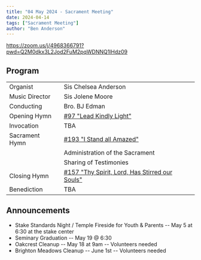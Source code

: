 ```yaml
---
title: "04 May 2024 - Sacrament Meeting"
date: 2024-04-14
tags: ["Sacrament Meeting"]
author: "Ben Anderson"
---
```


<https://zoom.us/j/4968366791?pwd=Q2M0dkx3L2Jod2FuM2pqWDNNQ1lHdz09>

## Program

|                |                                                                                                                                                         |
| -------------- | ------------------------------------------------------------------------------------------------------------------------------------------------------- |
| Organist       | Sis Chelsea Anderson                                                                                                                                    |
| Music Director | Sis Jolene Moore                                                                                                                                        |
| Conducting     | Bro. BJ Edman                                                                                                                                           |
| Opening Hymn   | [#97 "Lead Kindly Light"](https://www.churchofjesuschrist.org/study/manual/hymns/lead-kindly-light?lang=eng)                                            |
| Invocation     | TBA                                                                                                                                                     |
| Sacrament Hymn | [#193 "I Stand all Amazed"](https://www.churchofjesuschrist.org/study/manual/hymns/i-stand-all-amazed?lang=eng)                                         |
|                | Administration of the Sacrament                                                                                                                         |
|                | Sharing of Testimonies                                                                                                                                  |
| Closing Hymn   | [#157 "Thy Spirit, Lord, Has Stirred our Souls"](https://www.churchofjesuschrist.org/study/manual/hymns/thy-spirit-lord-has-stirred-our-souls?lang=eng) |
| Benediction    | TBA                                                                                                                                                     |

## Announcements

- Stake Standards Night / Temple Fireside for Youth & Parents -- May 5 at 6:30 at the stake center
- Seminary Graduation -- May 19 @ 6:30
- Oakcrest Cleanup -- May 18 at 9am -- Volunteers needed
- Brighton Meadows Cleanup -- June 1st -- Volunteers needed
